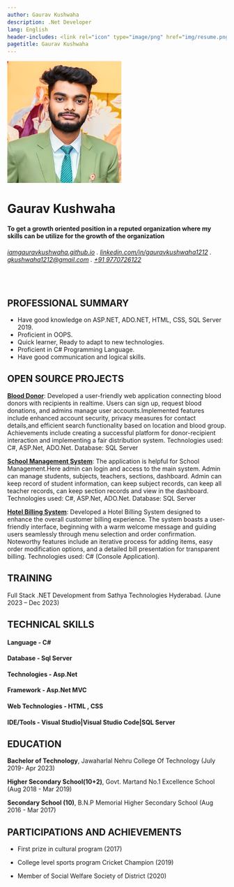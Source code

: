 ```yaml
---
author: Gaurav Kushwaha
description: .Net Developer
lang: English
header-includes: <link rel="icon" type="image/png" href="img/resume.png" />
pagetitle: Gaurav Kushwaha
---
```


![](<img/ gaurav.jpeg>)

Gaurav Kushwaha
==================


####  To get a growth oriented position in a reputed organization where my skills can be utilize for the growth of the organization

######  [iamgauravkushwaha.github.io](https://iamgauravkushwaha.github.io/) . [linkedin.com/in/gauravkushwaha1212](https://linkedin.com/in/gauravkushwaha1212) . [gkushwaha1212@gmail.com](mailto:gkushwaha1212@gmail.com) . [+91 9770726122](tel:+919770726122)

<br>

## PROFESSIONAL SUMMARY
- Have good knowledge on ASP.NET, ADO.NET, HTML, CSS, SQL Server 2019.
- Proficient in OOPS.
- Quick learner, Ready to adapt to new technologies.
- Proficient in C# Programming Language.
- Have good communication and logical skills.

## OPEN SOURCE PROJECTS
**[Blood Donor](https://github.com/iamgauravkushwaha/Blood-Donor.git)**:  Developed a user-friendly web application connecting blood donors with recipients in realtime. Users can sign up, request blood donations, and admins manage user accounts.Implemented features include enhanced account security, privacy measures for contact details,and efficient search functionality based on location and blood group. Achievements include creating a successful platform for donor-recipient interaction and implementing a fair distribution system.
  Technologies used: C#, ASP.Net, ADO.Net. Database: SQL Server

**[School Management System](https://github.com/iamgauravkushwaha/School-Management-System.git)**:  The application is helpful for School Management.Here admin can login and access to the main system. Admin can manage students, subjects, teachers, sections, dashboard. Admin can keep record of student information, can keep subject records, can keep all teacher records, can keep section records and view in the dashboard.
  Technologies used: C#, ASP.Net, ADO.Net. Database: SQL Server

**[Hotel Billing System](https://github.com/iamgauravkushwaha/Hotel-Billing-System.git)**: Developed a Hotel Billing System designed to enhance the overall customer billing experience. The system boasts a user-friendly interface, beginning with a warm welcome message and guiding users seamlessly through menu selection and order confirmation. Noteworthy features include an iterative process for adding items, easy order modification options, and a detailed bill presentation for transparent billing.
  Technologies used: C# (Console Application).

## TRAINING
Full Stack .NET Development from Sathya Technologies Hyderabad.  (June 2023 – Dec 2023)


## TECHNICAL SKILLS
#### Language - C#
#### Database - Sql Server 
#### Technologies - Asp.Net
#### Framework - Asp.Net MVC
#### Web Technologies - HTML , CSS
#### IDE/Tools - Visual Studio|Visual Studio Code|SQL Server
 
 
## EDUCATION
**Bachelor of Technology**,  Jawaharlal Nehru College Of Technology (July 2019- Apr 2023)

**Higher Secondary School(10+2)**, Govt. Martand No.1 Excellence School (Aug 2018 - Mar 2019)

**Secondary School (10)**, B.N.P Memorial Higher Secondary School (Aug 2016 - Mar 2017)


 
## PARTICIPATIONS AND ACHIEVEMENTS

-   First prize in cultural program (2017)

-  College level sports program Cricket Champion (2019)

-  Member of Social Welfare Society of District (2020)




 


